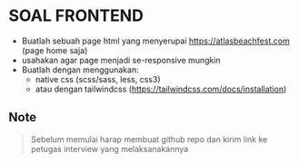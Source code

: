 # SOAL FRONTEND
- Buatlah sebuah page html yang menyerupai https://atlasbeachfest.com (page home saja)
- usahakan agar page menjadi se-responsive mungkin
- Buatlah dengan menggunakan:
  - native css (scss/sass, less, css3)
  - atau dengan tailwindcss (https://tailwindcss.com/docs/installation)

## Note
> Sebelum memulai harap membuat github repo dan kirim link ke petugas interview yang melaksanakannya
